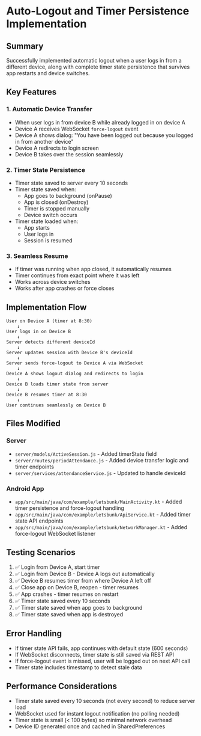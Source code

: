 # Auto-Logout and Timer Persistence Implementation

## Summary
Successfully implemented automatic logout when a user logs in from a different device, along with complete timer state persistence that survives app restarts and device switches.

## Key Features

### 1. Automatic Device Transfer
- When user logs in from device B while already logged in on device A
- Device A receives WebSocket `force-logout` event
- Device A shows dialog: "You have been logged out because you logged in from another device"
- Device A redirects to login screen
- Device B takes over the session seamlessly

### 2. Timer State Persistence
- Timer state saved to server every 10 seconds
- Timer state saved when:
  - App goes to background (onPause)
  - App is closed (onDestroy)
  - Timer is stopped manually
  - Device switch occurs
- Timer state loaded when:
  - App starts
  - User logs in
  - Session is resumed

### 3. Seamless Resume
- If timer was running when app closed, it automatically resumes
- Timer continues from exact point where it was left
- Works across device switches
- Works after app crashes or force closes

## Implementation Flow

```
User on Device A (timer at 8:30)
    ↓
User logs in on Device B
    ↓
Server detects different deviceId
    ↓
Server updates session with Device B's deviceId
    ↓
Server sends force-logout to Device A via WebSocket
    ↓
Device A shows logout dialog and redirects to login
    ↓
Device B loads timer state from server
    ↓
Device B resumes timer at 8:30
    ↓
User continues seamlessly on Device B
```

## Files Modified

### Server
- `server/models/ActiveSession.js` - Added timerState field
- `server/routes/periodAttendance.js` - Added device transfer logic and timer endpoints
- `server/services/attendanceService.js` - Updated to handle deviceId

### Android App
- `app/src/main/java/com/example/letsbunk/MainActivity.kt` - Added timer persistence and force-logout handling
- `app/src/main/java/com/example/letsbunk/ApiService.kt` - Added timer state API endpoints
- `app/src/main/java/com/example/letsbunk/NetworkManager.kt` - Added force-logout WebSocket listener

## Testing Scenarios

1. ✅ Login from Device A, start timer
2. ✅ Login from Device B - Device A logs out automatically
3. ✅ Device B resumes timer from where Device A left off
4. ✅ Close app on Device B, reopen - timer resumes
5. ✅ App crashes - timer resumes on restart
6. ✅ Timer state saved every 10 seconds
7. ✅ Timer state saved when app goes to background
8. ✅ Timer state saved when app is destroyed

## Error Handling

- If timer state API fails, app continues with default state (600 seconds)
- If WebSocket disconnects, timer state is still saved via REST API
- If force-logout event is missed, user will be logged out on next API call
- Timer state includes timestamp to detect stale data

## Performance Considerations

- Timer state saved every 10 seconds (not every second) to reduce server load
- WebSocket used for instant logout notification (no polling needed)
- Timer state is small (< 100 bytes) so minimal network overhead
- Device ID generated once and cached in SharedPreferences
